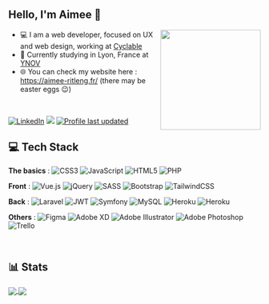 ## Hello, I'm Aimee 👋


<a href="https://app.daily.dev/Aimee"><img align="right" src="https://api.daily.dev/devcards/0df103647e0d4802908a31d6972f4709.png?r=mrf" width="200" alt=""/></a>

- 💻 I am a web developer, focused on UX and web design, working at [Cyclable](https://www.cyclable.com/)
- 📖 Currently studying in Lyon, France at [YNOV](https://www.ynov.com/)
- 🌐 You can check my website here : https://aimee-ritleng.fr/ (there may be easter eggs 😉)

<br/>

[![LinkedIn](https://img.shields.io/badge/LinkedIn-%230077B5.svg?style=for-the-badge&logo=linkedin&logoColor=white)](https://linkedin.com/in/aimee-ritleng-webdev)
![](https://komarev.com/ghpvc/?username=Aimee-RTLNG&label=%20Profile%20Views&color=blue&style=for-the-badge)
[![Profile last updated](https://img.shields.io/github/last-commit/Aimee-RTLNG/Aimee-RTLNG/main?label=Last%20updated&style=for-the-badge)](https://github.com/samujjwaal/samujjwaal/commits)

## 💻 Tech Stack

**The basics** : ![CSS3](https://img.shields.io/badge/CSS3-%231572B6.svg?style=flat-square&logo=css3&logoColor=white) ![JavaScript](https://img.shields.io/badge/JavaScript-%23323330.svg?style=flat-square&logo=javascript&logoColor=%23F7DF1E) ![HTML5](https://img.shields.io/badge/HTML5-%23E34F26.svg?style=flat-square&logo=html5&logoColor=white) ![PHP](https://img.shields.io/badge/PHP-%23777BB4.svg?style=flat-square&logo=php&logoColor=white) 

**Front** : ![Vue.js](https://img.shields.io/badge/Vuejs-%2335495e.svg?style=flat-square&logo=vuedotjs&logoColor=%234FC08D) ![jQuery](https://img.shields.io/badge/jQuery-%230769AD.svg?style=flat-square&logo=jquery&logoColor=white) ![SASS](https://img.shields.io/badge/SaSS-hotpink.svg?style=flat-square&logo=SASS&logoColor=white)  ![Bootstrap](https://img.shields.io/badge/Bootstrap-%23563D7C.svg?style=flat-square&logo=bootstrap&logoColor=white) ![TailwindCSS](https://img.shields.io/badge/TailwindCSS-%2338B2AC.svg?style=flat-square&logo=tailwind-css&logoColor=white) 

**Back** : ![Laravel](https://img.shields.io/badge/Laravel-%23FF2D20.svg?style=flat-square&logo=laravel&logoColor=white) ![JWT](https://img.shields.io/badge/JWT-black?style=flat-square&logo=JSON%20web%20tokens) ![Symfony](https://img.shields.io/badge/Symfony-%23000000.svg?style=flat-square&logo=symfony&logoColor=white) ![MySQL](https://img.shields.io/badge/MySQL-%2300f.svg?style=flat-square&logo=mysql&logoColor=white) ![Heroku](https://img.shields.io/badge/Heroku-%23430098.svg?style=flat-square&logo=Heroku&logoColor=white) ![Heroku](https://img.shields.io/badge/Netlify-%23430098.svg?style=flat-square&logo=netlify&logoColor=white)

**Others** : ![Figma](https://img.shields.io/badge/Figma-%23F24E1E.svg?style=flat-square&logo=figma&logoColor=white) ![Adobe XD](https://img.shields.io/badge/Adobe%20XD-470137?style=flat-square&logo=Adobe%20XD&logoColor=#FF61F6) ![Adobe Illustrator](https://img.shields.io/badge/Illustrator-%23FF9A00.svg?style=flat-square&logo=adobeillustrator&logoColor=white)  ![Adobe Photoshop](https://img.shields.io/badge/Photoshop-%2331A8FF.svg?style=flat-square&logo=adobephotoshop&logoColor=white)  ![Trello](https://img.shields.io/badge/Trello-%23026AA7.svg?style=flat-square&logo=Trello&logoColor=white)

<br/>

## 📊 Stats

<a href="https://github.com/Aimee-RTLNG/Aimee-RTLNG">
  <img align="center" src="https://github-readme-stats.vercel.app/api?username=Aimee-RTLNG&theme=gotham&hide_border=true&include_all_commits=true&count_private=true" />
</a>
<a href="https://github.com/Aimee-RTLNG/Aimee-RTLNG">
  <img align="center" src="https://github-readme-streak-stats.herokuapp.com/?user=Aimee-RTLNG&theme=gotham&hide_border=true" />
</a>

